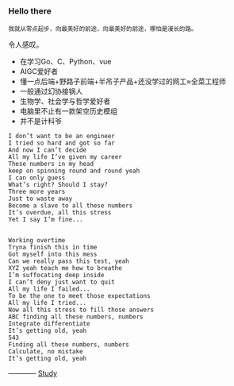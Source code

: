 ### Hello there

`我就从零点起步，向最美好的前途，向最美好的前途，哪怕是漫长的路。`

令人感叹。

- 在学习Go、C、Python、vue
- AIGC爱好者
- 懂一点后端+野路子前端+半吊子产品+还没学过的网工≈全菜工程师
- 一般通过幻协接锅人
- 生物学、社会学与哲学爱好者
- 电脑里不止有一款架空历史模组
- 并不是计科爷
```
I don’t want to be an engineer
I tried so hard and got so far
And now I can’t decide
All my life I’ve given my career
These numbers in my head
keep on spinning round and round yeah
I can only guess
What’s right? Should I stay?
Three more years
Just to waste away
Become a slave to all these numbers
It’s overdue, all this stress
Yet I say I’m fine...


Working overtime
Tryna finish this in time
Got myself into this mess
Can we really pass this test, yeah
XYZ yeah teach me how to breathe
I’m suffocating deep inside
I can’t deny just want to quit
All my life I failed...
To be the one to meet those expectations
All my life I tried...
Now all this stress to fill those answers
ABC finding all these numbers, numbers
Integrate differentiate
It’s getting old, yeah
543
Finding all these numbers, numbers
Calculate, no mistake
It’s getting old, yeah
```
———— [Study](https://www.youtube.com/watch?v=zMlH7RH6psw)
